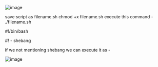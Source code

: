 ![image](https://github.com/pythonkid2/DevOps-Practice/assets/100591950/bb92da1f-49df-4587-9093-4a006f604c84)


save script as filename.sh 
chmod +x filename.sh
execute this command - ./filename.sh

#!/bin/bash

#! - shebang

if we not mentioning shebang we can execute it as -

![image](https://github.com/pythonkid2/DevOps-Practice/assets/100591950/b6a4bf2f-5b23-44af-bfd5-6463d7620e24)
